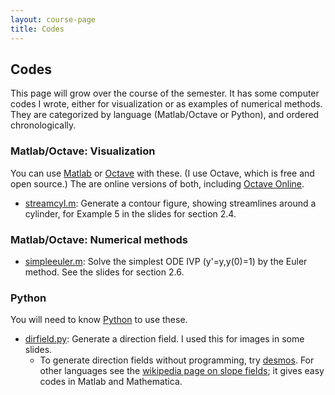 ```yaml
---
layout: course-page
title: Codes
---
```


## Codes

This page will grow over the course of the semester.  It has some computer codes I wrote, either for visualization or as examples of numerical methods.  They are categorized by language (Matlab/Octave or Python), and ordered chronologically.

### Matlab/Octave: Visualization

You can use [Matlab](https://www.mathworks.com/products/matlab.html) or [Octave](https://www.gnu.org/software/octave/) with these.  (I use Octave, which is free and open source.)  The are online versions of both, including [Octave Online](https://octave-online.net/).

* [streamcyl.m](assets/codes/F23/streamcyl.m): Generate a contour figure, showing streamlines around a cylinder, for Example 5 in the slides for section 2.4.

### Matlab/Octave: Numerical methods

* [simpleeuler.m](assets/codes/F23/simpleeuler.m): Solve the simplest ODE IVP (y'=y,y(0)=1) by the Euler method.  See the slides for section 2.6.

### Python

You will need to know [Python](https://www.python.org/) to use these.

* [dirfield.py](assets/codes/F23/dirfield.py): Generate a direction field.  I used this for images in some slides.
    * To generate direction fields without programming, try [desmos](https://www.desmos.com/).  For other languages see the [wikipedia page on slope fields](https://en.wikipedia.org/wiki/Slope_field); it gives easy codes in Matlab and Mathematica.

